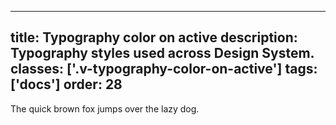 <!--
 *              Copyright (c) 2025 Visa, Inc.
 *
 * Licensed under the Apache License, Version 2.0 (the "License");
 * you may not use this file except in compliance with the License.
 * You may obtain a copy of the License at
 *
 *         http://www.apache.org/licenses/LICENSE-2.0
 *
 * Unless required by applicable law or agreed to in writing, software
 * distributed under the License is distributed on an "AS IS" BASIS,
 * WITHOUT WARRANTIES OR CONDITIONS OF ANY KIND, either express or implied.
 * See the License for the specific language governing permissions and
 * limitations under the License.
 *
 -->
---
title: Typography color on active
description: Typography styles used across Design System.
classes: ['.v-typography-color-on-active']
tags: ['docs']
order: 28
---

<span class="v-typography-color-on-active">
  The quick brown fox jumps over the lazy dog.
</span>
